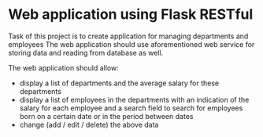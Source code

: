 # Web application using Flask RESTful

Task of this project is to create application for managing departments and employees
The web application should use aforementioned web service for storing data and reading from database as well.

The web application should allow:
- display a list of departments and the average salary for these departments
- display a list of employees in the departments with an indication of the salary for each employee and a search field to search for employees born on a certain date or in the period between dates
- change (add / edit / delete) the above data


